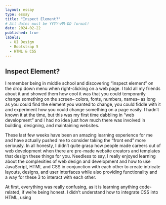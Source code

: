 ```yaml
---
layout: essay
type: essay
title: "Inspect Element?"
# All dates must be YYYY-MM-DD format!
date: 2024-02-22
published: true
labels:
  - UI Design
  - Bootstrap 5
  - HTML & CSS
---
```


## Inspect Element?

I remember being in middle school and discovering “inspect element” on the drop down menu when right-clicking on a web page. I told all my friends about it and showed them how cool it was that you could temporarily change something on the screen– colors, fonts, numbers, names– as long as you could find the element you wanted to change, you could fiddle with it and experiment how you could change something on a page easily. I hadn’t known it at the time, but this was my first time dabbling in “web development” and I had no idea just how much there was involved in building, designing, and maintaining websites. 

These last few weeks have been an amazing learning experience for me and have actually pushed me to consider taking the “front end” more seriously. In all honesty, I didn’t quite grasp how people made careers out of web development when there are pre-made website creators and templates that design these things for you. Needless to say, I really enjoyed learning about the complexities of web design and development and how to use JavaScript, HTML and CSS in conjunction with each other to create intricate layouts, designs, and user interfaces while also providing functionality and a way for these 3 to interact with each other. 

At first, everything was really confusing, as it is learning anything code-related, if we’re being honest. I didn’t understand how to integrate CSS into HTML, using <style>, how to change the font, how to wrap images, where to call Bootstrap in the HTML file, etc. Navigating through these things were difficult, especially when switching between front-end and back-end tasks frequently. Using Bootstrap 5 made this entirely easier– no more browser issues, predefined classes, automatic adjustment of screen size, built-in icons, and integration with JavaScript plugins. I particularly enjoy that Bootstrap elements are usually defined within the code as their actual names: for example, when working on our Island Snow website clone, the icons we used were literally called their own names– Facebook, Instagram, Twitter. It makes it so much easier to understand what the code is calling and doing rather than going back and forth trying to figure out what lines of code specifically do what.The navigation bar is called nav-bar, the columns are called col, everything is just much easier to navigate in HTML and especially under direction of Bootstrap 5. It’s also really time-saving that their API gives you everything you need, easy to find, and guides you through using Bootstrap, so it’s never really overwhelming, unless you’re doing a timed WOD, of course. 

Speaking of WODs, I did get really frustrated on our most recent Murphys website clone because I couldn’t figure out how to move my navigation bar to the top right corner of my screen instead of it being on the left. Using containers didn’t work, columns, padding, length width height etc. I got really overwhelmed with it and I had the same issue when trying to wrap the pictures in the Browser History wod. These are just minute problems I need to work on though, and regardless, I still found that working through these design issues were much easier than debugging tons of lines of Python, or JavaScript, for example. 

Overall, my journey in UI design has been a memorable, yet challenging experience, combined with curiosity, challenges, and growth. From my middle school self tweaking elements on webpages to navigating the complexities of front-end development, every step of this journey has been filled with valuable lessons and insights. Embracing tools like Bootstrap has not only simplified the development process but has also empowered me to create visually stunning and user-friendly interfaces with purpose. I'm satisfied with my journey so far and also intrigued by the endless possibilities in the ever-evolving world of UI design, and cannot wait for new projects and challenges. 

